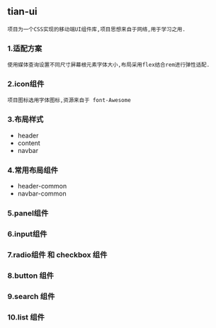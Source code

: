 ## tian-ui

    项目为一个CSS实现的移动端UI组件库,项目思想来自于网络,用于学习之用.

### 1.适配方案

    使用媒体查询设置不同尺寸屏幕根元素字体大小,布局采用flex结合rem进行弹性适配.

### 2.icon组件

    项目图标选用字体图标,资源来自于 font-Awesome

### 3.布局样式

 - header
 - content
 - navbar

### 4.常用布局组件

 - header-common
 - navbar-common

### 5.panel组件

### 6.input组件

### 7.radio组件 和 checkbox 组件

### 8.button 组件

### 9.search 组件

### 10.list 组件